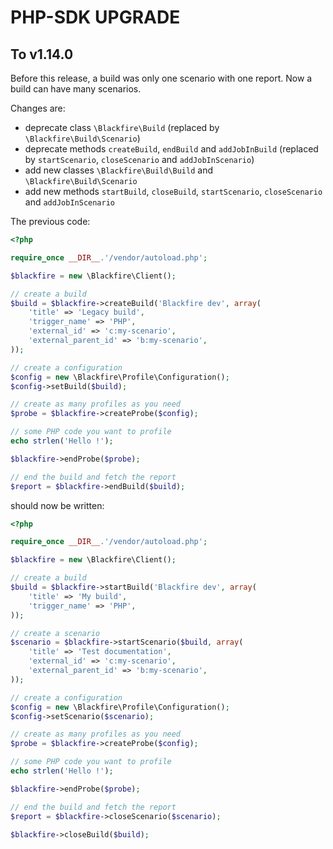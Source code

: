 PHP-SDK UPGRADE
===============

To v1.14.0
----------

Before this release, a build was only one scenario with one report.
Now a build can have many scenarios.

Changes are:
* deprecate class `\Blackfire\Build` (replaced by `\Blackfire\Build\Scenario`)
* deprecate methods `createBuild`, `endBuild` and `addJobInBuild` (replaced by `startScenario`, `closeScenario` and `addJobInScenario`)
* add new classes `\Blackfire\Build\Build` and `\Blackfire\Build\Scenario`
* add new methods `startBuild`, `closeBuild`, `startScenario`, `closeScenario` and `addJobInScenario`

The previous code:

```php
<?php

require_once __DIR__.'/vendor/autoload.php';

$blackfire = new \Blackfire\Client();

// create a build
$build = $blackfire->createBuild('Blackfire dev', array(
    'title' => 'Legacy build',
    'trigger_name' => 'PHP',
    'external_id' => 'c:my-scenario',
    'external_parent_id' => 'b:my-scenario',
));

// create a configuration
$config = new \Blackfire\Profile\Configuration();
$config->setBuild($build);

// create as many profiles as you need
$probe = $blackfire->createProbe($config);

// some PHP code you want to profile
echo strlen('Hello !');

$blackfire->endProbe($probe);

// end the build and fetch the report
$report = $blackfire->endBuild($build);
```

should now be written:

```php
<?php

require_once __DIR__.'/vendor/autoload.php';

$blackfire = new \Blackfire\Client();

// create a build
$build = $blackfire->startBuild('Blackfire dev', array(
    'title' => 'My build',
    'trigger_name' => 'PHP',
));

// create a scenario
$scenario = $blackfire->startScenario($build, array(
    'title' => 'Test documentation',
    'external_id' => 'c:my-scenario',
    'external_parent_id' => 'b:my-scenario',
));

// create a configuration
$config = new \Blackfire\Profile\Configuration();
$config->setScenario($scenario);

// create as many profiles as you need
$probe = $blackfire->createProbe($config);

// some PHP code you want to profile
echo strlen('Hello !');

$blackfire->endProbe($probe);

// end the build and fetch the report
$report = $blackfire->closeScenario($scenario);

$blackfire->closeBuild($build);
```
